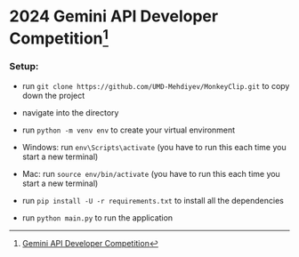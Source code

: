 # 2024 Gemini API Developer Competition[^1]

### Setup:

- run `git clone https://github.com/UMD-Mehdiyev/MonkeyClip.git` to copy down the project

- navigate into the directory

- run `python -m venv env` to create your virtual environment

- Windows: run `env\Scripts\activate` (you have to run this each time you start a new terminal)
- Mac: run `source env/bin/activate` (you have to run this each time you start a new terminal)

- run `pip install -U -r requirements.txt` to install all the dependencies 

- run `python main.py` to run the application



[^1]: [Gemini API Developer Competition](https://ai.google.dev/competition?authuser=1) 

